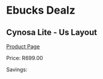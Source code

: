 
# Ebucks Dealz
## Cynosa Lite - Us Layout
[Product Page](https://www.ebucks.com/web/shop/productSelected.do?prodId=1193385157&catId=365757697)

Price: R699.00

Savings: 


	